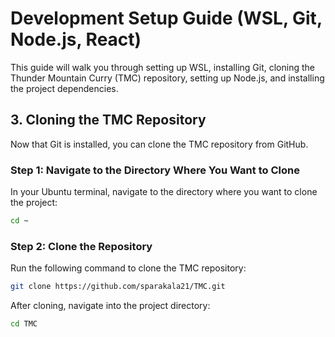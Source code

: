 
# Development Setup Guide (WSL, Git, Node.js, React)

This guide will walk you through setting up WSL, installing Git, cloning the Thunder Mountain Curry (TMC) repository, setting up Node.js, and installing the project dependencies.








## 3. Cloning the TMC Repository

Now that Git is installed, you can clone the TMC repository from GitHub.

### Step 1: Navigate to the Directory Where You Want to Clone

In your Ubuntu terminal, navigate to the directory where you want to clone the project:

```bash
cd ~
```

### Step 2: Clone the Repository

Run the following command to clone the TMC repository:

```bash
git clone https://github.com/sparakala21/TMC.git
```

After cloning, navigate into the project directory:

```bash
cd TMC
```
